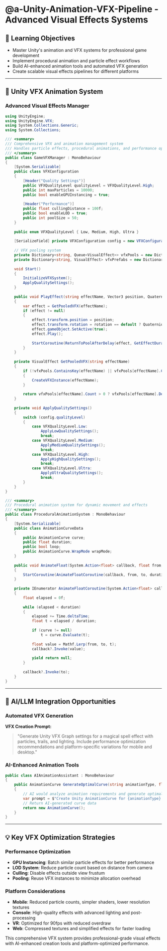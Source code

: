 # @a-Unity-Animation-VFX-Pipeline - Advanced Visual Effects Systems

## 🎯 Learning Objectives
- Master Unity's animation and VFX systems for professional game development
- Implement procedural animation and particle effect workflows
- Build AI-enhanced animation tools and automated VFX generation
- Create scalable visual effects pipelines for different platforms

---

## 🔧 Unity VFX Animation System

### Advanced Visual Effects Manager

```csharp
using UnityEngine;
using UnityEngine.VFX;
using System.Collections.Generic;
using System.Collections;

/// <summary>
/// Comprehensive VFX and animation management system
/// Handles particle effects, procedural animations, and performance optimization
/// </summary>
public class GameVFXManager : MonoBehaviour
{
    [System.Serializable]
    public class VFXConfiguration
    {
        [Header("Quality Settings")]
        public VFXQualityLevel qualityLevel = VFXQualityLevel.High;
        public int maxParticles = 10000;
        public bool enableGPUInstancing = true;
        
        [Header("Performance")]
        public float cullingDistance = 100f;
        public bool enableLOD = true;
        public int poolSize = 50;
    }
    
    public enum VFXQualityLevel { Low, Medium, High, Ultra }
    
    [SerializeField] private VFXConfiguration config = new VFXConfiguration();
    
    // VFX pooling system
    private Dictionary<string, Queue<VisualEffect>> vfxPools = new Dictionary<string, Queue<VisualEffect>>();
    private Dictionary<string, VisualEffect> vfxPrefabs = new Dictionary<string, VisualEffect>();
    
    void Start()
    {
        InitializeVFXSystem();
        ApplyQualitySettings();
    }
    
    public void PlayEffect(string effectName, Vector3 position, Quaternion rotation = default)
    {
        var effect = GetPooledVFX(effectName);
        if (effect != null)
        {
            effect.transform.position = position;
            effect.transform.rotation = rotation == default ? Quaternion.identity : rotation;
            effect.gameObject.SetActive(true);
            effect.Play();
            
            StartCoroutine(ReturnToPoolAfterDelay(effect, GetEffectDuration(effectName)));
        }
    }
    
    private VisualEffect GetPooledVFX(string effectName)
    {
        if (!vfxPools.ContainsKey(effectName) || vfxPools[effectName].Count == 0)
        {
            CreateVFXInstance(effectName);
        }
        
        return vfxPools[effectName].Count > 0 ? vfxPools[effectName].Dequeue() : null;
    }
    
    private void ApplyQualitySettings()
    {
        switch (config.qualityLevel)
        {
            case VFXQualityLevel.Low:
                ApplyLowQualitySettings();
                break;
            case VFXQualityLevel.Medium:
                ApplyMediumQualitySettings();
                break;
            case VFXQualityLevel.High:
                ApplyHighQualitySettings();
                break;
            case VFXQualityLevel.Ultra:
                ApplyUltraQualitySettings();
                break;
        }
    }
}

/// <summary>
/// Procedural animation system for dynamic movement and effects
/// </summary>
public class ProceduralAnimationSystem : MonoBehaviour
{
    [System.Serializable]
    public class AnimationCurveData
    {
        public AnimationCurve curve;
        public float duration;
        public bool loop;
        public AnimationCurve.WrapMode wrapMode;
    }
    
    public void AnimateFloat(System.Action<float> callback, float from, float to, float duration, AnimationCurve curve = null)
    {
        StartCoroutine(AnimateFloatCoroutine(callback, from, to, duration, curve));
    }
    
    private IEnumerator AnimateFloatCoroutine(System.Action<float> callback, float from, float to, float duration, AnimationCurve curve)
    {
        float elapsed = 0f;
        
        while (elapsed < duration)
        {
            elapsed += Time.deltaTime;
            float t = elapsed / duration;
            
            if (curve != null)
                t = curve.Evaluate(t);
            
            float value = Mathf.Lerp(from, to, t);
            callback?.Invoke(value);
            
            yield return null;
        }
        
        callback?.Invoke(to);
    }
}
```

---

## 🚀 AI/LLM Integration Opportunities

### Automated VFX Generation
**VFX Creation Prompt:**
> "Generate Unity VFX Graph settings for a magical spell effect with particles, trails, and lighting. Include performance optimization recommendations and platform-specific variations for mobile and desktop."

### AI-Enhanced Animation Tools
```csharp
public class AIAnimationAssistant : MonoBehaviour
{
    public AnimationCurve GenerateOptimalCurve(string animationType, float duration)
    {
        // AI would analyze animation requirements and generate optimal curves
        var prompt = $"Create Unity AnimationCurve for {animationType} lasting {duration}s with natural easing";
        // Return AI-generated curve data
        return new AnimationCurve();
    }
}
```

---

## 💡 Key VFX Optimization Strategies

### Performance Optimization
- **GPU Instancing**: Batch similar particle effects for better performance
- **LOD System**: Reduce particle count based on distance from camera
- **Culling**: Disable effects outside view frustum
- **Pooling**: Reuse VFX instances to minimize allocation overhead

### Platform Considerations
- **Mobile**: Reduced particle counts, simpler shaders, lower resolution textures
- **Console**: High-quality effects with advanced lighting and post-processing
- **VR**: Optimized for 90fps with reduced overdraw
- **Web**: Compressed textures and simplified effects for faster loading

This comprehensive VFX system provides professional-grade visual effects with AI-enhanced creation tools and platform-optimized performance.